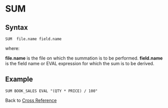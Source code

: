 # SUM

<PageHeader />

## Syntax

```
SUM  file.name field.name
```

where:

**file.name** is the file on which the summation is to be performed.
**field.name** is the field name or EVAL expression for which the sum is to be derived.

## Example

```
SUM BOOK_SALES EVAL "(QTY * PRICE) / 100"
```

Back to [Cross Reference](./../README.md)

<PageFooter />
